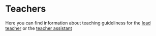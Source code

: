 # Teachers

Here you can find information about teaching guideliness for the [lead teacher](lead_teacher.md) or the [teacher assistant](teacher_assistant.md)
